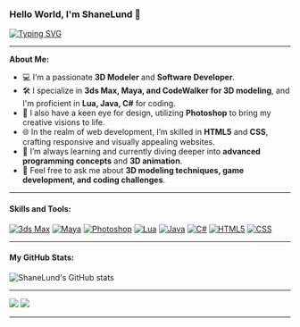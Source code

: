 ### Hello World, I'm ShaneLund 👋

[![Typing SVG](https://readme-typing-svg.herokuapp.com?duration=7000&lines=3D+Modeler)](https://github.com/ShaneLund)

---

**About Me:**
- 💻 I’m a passionate **3D Modeler** and **Software Developer**.
- 🛠 I specialize in **3ds Max, Maya, and CodeWalker for 3D modeling**, and I'm proficient in **Lua, Java, C#** for coding.
- 🎨 I also have a keen eye for design, utilizing **Photoshop** to bring my creative visions to life.
- 🌐 In the realm of web development, I’m skilled in **HTML5** and **CSS**, crafting responsive and visually appealing websites.
- 🤔 I’m always learning and currently diving deeper into **advanced programming concepts** and **3D animation**.
- 💬 Feel free to ask me about **3D modeling techniques, game development, and coding challenges**.

---

#### Skills and Tools:
[![3ds Max](https://img.shields.io/badge/-3ds_Max-black?style=flat-square&logo=autodesk)](https://www.autodesk.com/products/3ds-max/overview)
[![Maya](https://img.shields.io/badge/-Maya-black?style=flat-square&logo=autodesk)](https://www.autodesk.com/products/maya/overview)
[![Photoshop](https://img.shields.io/badge/-Photoshop-black?style=flat-square&logo=adobe-photoshop)](https://www.adobe.com/products/photoshop.html)
[![Lua](https://img.shields.io/badge/-Lua-black?style=flat-square&logo=lua)](https://www.lua.org/)
[![Java](https://img.shields.io/badge/-Java-black?style=flat-square&logo=java)](https://www.java.com/)
[![C#](https://img.shields.io/badge/-C%23-black?style=flat-square&logo=c-sharp)](https://docs.microsoft.com/en-us/dotnet/csharp/)
[![HTML5](https://img.shields.io/badge/-HTML5-black?style=flat-square&logo=html5)](https://developer.mozilla.org/en-US/docs/Web/Guide/HTML/HTML5)
[![CSS](https://img.shields.io/badge/-CSS3-black?style=flat-square&logo=css3)](https://developer.mozilla.org/en-US/docs/Web/CSS)

---

#### My GitHub Stats:
![ShaneLund's GitHub stats](https://github-readme-stats.vercel.app/api?username=ShaneLund&show_icons=true&theme=radical)

---

[![](https://img.shields.io/github/followers/ShaneLund?style=for-the-badge)](https://github.com/ShaneLund)
[![](https://komarev.com/ghpvc/?username=ShaneLund&color=blue&style=for-the-badge)](https://github.com/ShaneLund)

---
